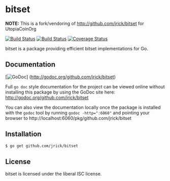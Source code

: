 bitset
======

**NOTE:** This is a fork/vendoring of http://github.com/jrick/bitset
  for UtopiaCoinOrg

[![Build Status](https://travis-ci.org/jrick/bitset.svg?branch=master)](https://travis-ci.org/jrick/bitset) [![Build Status](https://ci.appveyor.com/api/projects/status/r4lr4iff3u4j7l87/branch/master?svg=true)](https://ci.appveyor.com/project/jrick/bitset/branch/master) [![Coverage Status](https://coveralls.io/repos/jrick/bitset/badge.png?branch=master)](https://coveralls.io/r/jrick/bitset)

bitset is a package providing efficient bitset implementations for Go.

## Documentation

[![GoDoc](https://godoc.org/github.com/jrick/bitset?status.png)]
(http://godoc.org/github.com/jrick/bitset)

Full `go doc` style documentation for the project can be viewed online without
installing this package by using the GoDoc site here:
http://godoc.org/github.com/jrick/bitset

You can also view the documentation locally once the package is installed with
the `godoc` tool by running `godoc -http=":6060"` and pointing your browser to
http://localhost:6060/pkg/github.com/jrick/bitset

## Installation

```bash
$ go get github.com/jrick/bitset
```

## License

bitset is licensed under the liberal ISC license.
